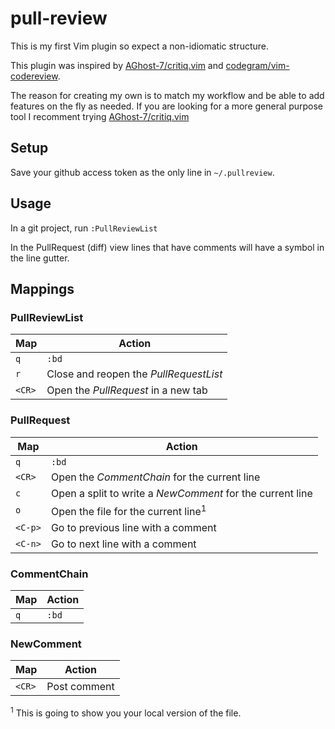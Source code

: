 pull-review
===========

This is my first Vim plugin so expect a non-idiomatic structure.

This plugin was inspired by [AGhost-7/critiq.vim][] and [codegram/vim-codereview][].

The reason for creating my own is to match my workflow and be able to add features on the fly as needed.  If you are looking for a more general purpose tool I recomment trying [AGhost-7/critiq.vim][]

Setup
-----

Save your github access token as the only line in `~/.pullreview`.

Usage
-----

In a git project, run `:PullReviewList`

In the PullRequest (diff) view lines that have comments will have a symbol in the line gutter.

Mappings
--------

### PullReviewList

| Map | Action |
|-----|--------|
| `q` | `:bd` |
| `r` | Close and reopen the *PullRequestList* |
| `<CR>` | Open the *PullRequest* in a new tab |

### PullRequest

| Map | Action |
|-----|--------|
| `q` | `:bd` |
| `<CR>` | Open the *CommentChain* for the current line |
| `c` | Open a split to write a *NewComment* for the current line |
| `o` | Open the file for the current line<sup>1</sup> |
| `<C-p>` | Go to previous line with a comment |
| `<C-n>` | Go to next line with a comment |

### CommentChain

| Map | Action |
|-----|--------|
| `q` | `:bd` |

### NewComment

| Map | Action |
|-----|--------|
| `<CR>` | Post comment |


<sup>1</sup> This is going to show you your local version of the file.

[AGhost-7/critiq.vim]: https://github.com/AGhost-7/critiq.vim
[codegram/vim-codereview]: https://github.com/codegram/vim-codereview
